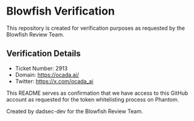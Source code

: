 # Blowfish Verification

This repository is created for verification purposes as requested by the Blowfish Review Team. 

## Verification Details

- Ticket Number: 2913
- Domain: https://ocada.ai/ 
- Twitter: https://x.com/ocada_ai

This README serves as confirmation that we have access to this GitHub account as requested for the token whitelisting process on Phantom.

Created by dadsec-dev for the Blowfish Review Team.
